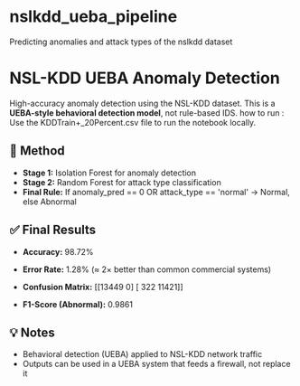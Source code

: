 # nslkdd_ueba_pipeline
Predicting anomalies and attack types of the nslkdd dataset
# NSL-KDD UEBA Anomaly Detection

High-accuracy anomaly detection using the NSL-KDD dataset. This is a **UEBA-style behavioral detection model**, not rule-based IDS.
how to run : Use the KDDTrain+_20Percent.csv file to run the notebook locally.
## 🔧 Method

- **Stage 1:** Isolation Forest for anomaly detection
- **Stage 2:** Random Forest for attack type classification
- **Final Rule:** If anomaly_pred == 0 OR attack_type == 'normal' → Normal, else Abnormal

## ✅ Final Results

- **Accuracy:** 98.72%
- **Error Rate:** 1.28% (≈ 2× better than common commercial systems)
- **Confusion Matrix:**
[[13449 0]
[ 322 11421]]

- **F1-Score (Abnormal):** 0.9861

## 💡 Notes

- Behavioral detection (UEBA) applied to NSL-KDD network traffic
- Outputs can be used in a UEBA system that feeds a firewall, not replace it
